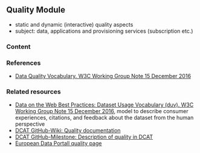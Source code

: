 ## Quality Module
- static and dynamic (interactive) quality aspects
- subject: data, applications and provisioning services (subscription etc.)

### Content

### References
- [Data Quality Vocabulary. W3C Working Group Note 15 December 2016](https://www.w3.org/TR/vocab-dqv/)

### Related resources
- [Data on the Web Best Practices: Dataset Usage Vocabulary (duv). W3C Working Group Note 15 December 2016](https://www.w3.org/TR/vocab-duv/), model to describe consumer experiences, citations, and feedback about the dataset from the human perspective
- [DCAT GitHub-Wiki: Quality documentation](https://github.com/w3c/dxwg/wiki/Quality-documentation)
- [DCAT GitHub-Milestone: Description of quality in DCAT](https://github.com/w3c/dxwg/milestone/12)
- [European Data Portall quality page](https://www.europeandataportal.eu/mqa-service/en)

